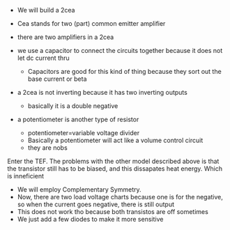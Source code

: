 * We will build a 2cea
*   Cea stands for two (part) common emitter amplifier
* there are two amplifiers in a 2cea
* we use a capacitor to connect the circuits together because it does not let dc current thru 
  * Capacitors are good for this kind of thing because they sort out the base current or beta

* a 2cea is not inverting because it has two inverting outputs
  * basically it is a double negative
* a potentiometer is another type of resistor
  * potentiometer=variable voltage divider
  * Basically a potentiometer will act like a volume control circuit
  * they are nobs

Enter the TEF.
The problems with the other model described above is that the transistor still has to be biased, and this dissapates heat energy. Which is inneficient

* We will employ Complementary Symmetry.
* Now, there are two load voltage charts because one is for the negative, so when the current goes negative, there is still output
* This does not work tho because both transistos are off sometimes
* We just add a few diodes to make it more sensitive
